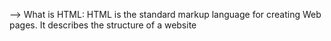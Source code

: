 --> What is HTML:
        HTML is the standard markup language for creating Web pages.
				It describes the structure of a website
				
        
 

